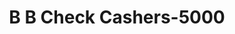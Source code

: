 ---
f_zip-code: 72801
f_state-code: AR
title: B B Check Cashers-5000
f_phone: 479-964-0028
f_city-only: Russellville
f_address: 105 East Parkway Drive Russellville
f_location-unique-id: '5000'
slug: b-b-check-cashers-5000
updated-on: '2024-05-30T13:46:58.046Z'
created-on: '2024-05-30T13:36:59.803Z'
published-on: '2024-05-30T13:54:32.469Z'
f_city-state: cms/city/russellville-ar.md
f_company: cms/company/b-b-check-cashers.md
f_state: cms/state/arkansas.md
layout: '[payday-loan].html'
tags: payday-loan
---